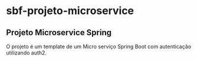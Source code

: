 # sbf-projeto-microservice
## Projeto Microservice Spring 


O projeto é um template de um Micro serviço Spring Boot com autenticação utilizando auth2.

